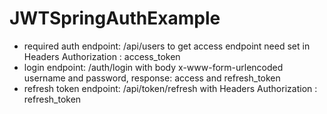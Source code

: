 # JWTSpringAuthExample

* required auth endpoint: /api/users to get access endpoint need set in Headers Authorization : access_token
* login endpoint: /auth/login with body x-www-form-urlencoded username and password, response: access and refresh_token
* refresh token endpoint: /api/token/refresh with Headers Authorization : refresh_token
